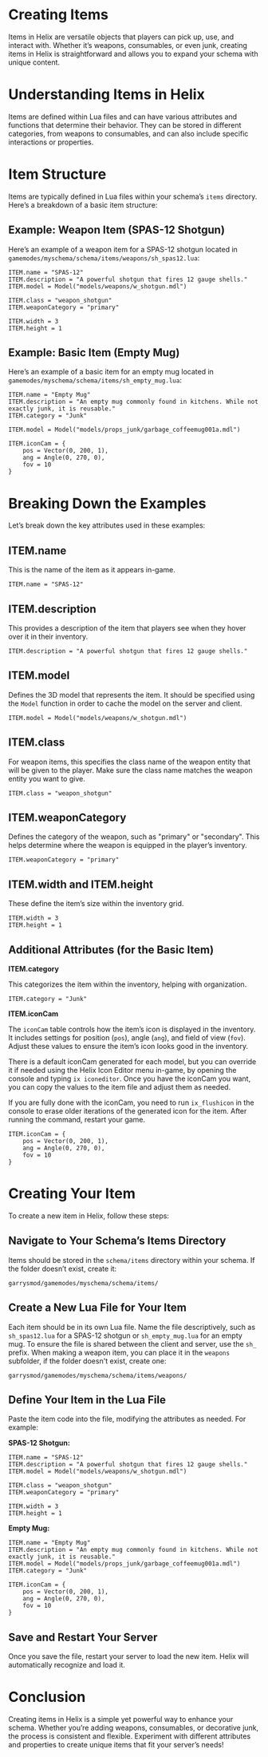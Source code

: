 # Creating Items

Items in Helix are versatile objects that players can pick up, use, and interact with. Whether it’s weapons, consumables, or even junk, creating items in Helix is straightforward and allows you to expand your schema with unique content.

# Understanding Items in Helix

Items are defined within Lua files and can have various attributes and functions that determine their behavior. They can be stored in different categories, from weapons to consumables, and can also include specific interactions or properties.

# Item Structure

Items are typically defined in Lua files within your schema’s `items` directory. Here’s a breakdown of a basic item structure:

## Example: Weapon Item (SPAS-12 Shotgun)

Here’s an example of a weapon item for a SPAS-12 shotgun located in `gamemodes/myschema/schema/items/weapons/sh_spas12.lua`:

```
ITEM.name = "SPAS-12"
ITEM.description = "A powerful shotgun that fires 12 gauge shells."
ITEM.model = Model("models/weapons/w_shotgun.mdl")

ITEM.class = "weapon_shotgun"
ITEM.weaponCategory = "primary"

ITEM.width = 3
ITEM.height = 1
```

## Example: Basic Item (Empty Mug)

Here’s an example of a basic item for an empty mug located in `gamemodes/myschema/schema/items/sh_empty_mug.lua`:

```
ITEM.name = "Empty Mug"
ITEM.description = "An empty mug commonly found in kitchens. While not exactly junk, it is reusable."
ITEM.category = "Junk"

ITEM.model = Model("models/props_junk/garbage_coffeemug001a.mdl")

ITEM.iconCam = {
    pos = Vector(0, 200, 1),
    ang = Angle(0, 270, 0),
    fov = 10
}
```

# Breaking Down the Examples

Let’s break down the key attributes used in these examples:

## ITEM.name

This is the name of the item as it appears in-game.

```
ITEM.name = "SPAS-12"
```

## ITEM.description

This provides a description of the item that players see when they hover over it in their inventory.

```
ITEM.description = "A powerful shotgun that fires 12 gauge shells."
```

## ITEM.model

Defines the 3D model that represents the item. It should be specified using the `Model` function in order to cache the model on the server and client.

```
ITEM.model = Model("models/weapons/w_shotgun.mdl")
```

## ITEM.class

For weapon items, this specifies the class name of the weapon entity that will be given to the player. Make sure the class name matches the weapon entity you want to give.

```
ITEM.class = "weapon_shotgun"
```

## ITEM.weaponCategory

Defines the category of the weapon, such as "primary" or "secondary". This helps determine where the weapon is equipped in the player’s inventory.

```
ITEM.weaponCategory = "primary"
```

## ITEM.width and ITEM.height

These define the item’s size within the inventory grid.

```
ITEM.width = 3
ITEM.height = 1
```

## Additional Attributes (for the Basic Item)

**ITEM.category**

This categorizes the item within the inventory, helping with organization.

```
ITEM.category = "Junk"
```

**ITEM.iconCam**

The `iconCam` table controls how the item’s icon is displayed in the inventory. It includes settings for position (`pos`), angle (`ang`), and field of view (`fov`). Adjust these values to ensure the item’s icon looks good in the inventory.

There is a default iconCam generated for each model, but you can override it if needed using the Helix Icon Editor menu in-game, by opening the console and typing `ix iconeditor`. Once you have the iconCam you want, you can copy the values to the item file and adjust them as needed.

If you are fully done with the iconCam, you need to run `ix_flushicon` in the console to erase older iterations of the generated icon for the item. After running the command, restart your game.

```
ITEM.iconCam = {
    pos = Vector(0, 200, 1),
    ang = Angle(0, 270, 0),
    fov = 10
}
```

# Creating Your Item

To create a new item in Helix, follow these steps:

## Navigate to Your Schema’s Items Directory

Items should be stored in the `schema/items` directory within your schema. If the folder doesn’t exist, create it:

```
garrysmod/gamemodes/myschema/schema/items/
```

## Create a New Lua File for Your Item

Each item should be in its own Lua file. Name the file descriptively, such as `sh_spas12.lua` for a SPAS-12 shotgun or `sh_empty_mug.lua` for an empty mug. To ensure the file is shared between the client and server, use the `sh_` prefix. When making a weapon item, you can place it in the `weapons` subfolder, if the folder doesn't exist, create one:

```
garrysmod/gamemodes/myschema/schema/items/weapons/
```

## Define Your Item in the Lua File

Paste the item code into the file, modifying the attributes as needed. For example:

**SPAS-12 Shotgun:**

```
ITEM.name = "SPAS-12"
ITEM.description = "A powerful shotgun that fires 12 gauge shells."
ITEM.model = Model("models/weapons/w_shotgun.mdl")

ITEM.class = "weapon_shotgun"
ITEM.weaponCategory = "primary"

ITEM.width = 3
ITEM.height = 1
```

**Empty Mug:**

```
ITEM.name = "Empty Mug"
ITEM.description = "An empty mug commonly found in kitchens. While not exactly junk, it is reusable."
ITEM.model = Model("models/props_junk/garbage_coffeemug001a.mdl")
ITEM.category = "Junk"

ITEM.iconCam = {
    pos = Vector(0, 200, 1),
    ang = Angle(0, 270, 0),
    fov = 10
}
```

## Save and Restart Your Server

Once you save the file, restart your server to load the new item. Helix will automatically recognize and load it.

# Conclusion

Creating items in Helix is a simple yet powerful way to enhance your schema. Whether you’re adding weapons, consumables, or decorative junk, the process is consistent and flexible. Experiment with different attributes and properties to create unique items that fit your server’s needs!